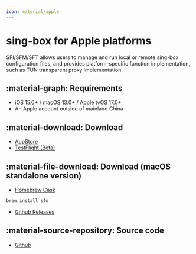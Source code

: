 ```yaml
---
icon: material/apple
---
```


# sing-box for Apple platforms

SFI/SFM/SFT allows users to manage and run local or remote sing-box configuration files, and provides
platform-specific function implementation, such as TUN transparent proxy implementation.

## :material-graph: Requirements

* iOS 15.0+ / macOS 13.0+ / Apple tvOS 17.0+
* An Apple account outside of mainland China

## :material-download: Download

* [AppStore](https://apps.apple.com/us/app/sing-box/id6451272673)
* [TestFlight (Beta)](https://testflight.apple.com/join/AcqO44FH)

## :material-file-download: Download (macOS standalone version)

* [Homebrew Cask](https://formulae.brew.sh/cask/sfm)

```bash
brew install sfm
```

* [Github Releases](https://github.com/SagerNet/sing-box/releases)

## :material-source-repository: Source code

* [Github](https://github.com/SagerNet/sing-box-for-apple)
